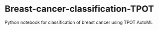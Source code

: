 # Breast-cancer-classification-TPOT
Python notebook for classification of breast cancer using TPOT AutoML
